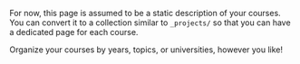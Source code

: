 <!-- ---
layout: page
permalink: /teaching/
title: teaching
description: Materials for courses you taught. Replace this text with your description.
--- -->

For now, this page is assumed to be a static description of your courses. You can convert it to a collection similar to `_projects/` so that you can have a dedicated page for each course.

Organize your courses by years, topics, or universities, however you like!
